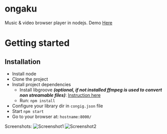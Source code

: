 ongaku
======

Music &amp; video browser player in nodejs.
Demo [Here](http://mizore.fr:8000/ "here")

# Getting started
## Installation
* Install node
* Clone the project
* Install project dependencies
  * Install libgroove ***(optional, if not installed ffmpeg is used to convert non streamable files)***: [Instruction here](https://github.com/andrewrk/libgroove#installation "Instruction here")
  * Run: ```npm install```
* Configure your library dir in ```congig.json``` file
* Start ```npm start```
* Go to your browser at: ```hostname:8000/```

Screenshots:
![Screenshot1](http://imagik.fr/images/2015/12/22/Capturedu2015-12-2209-38-11.png)
![Screenshot2](http://imagik.fr/images/2015/12/22/Capturedu2015-12-2209-38-24.md.png)
